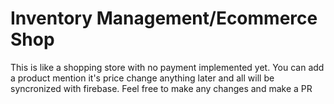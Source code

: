 # Inventory Management/Ecommerce Shop
This is like a shopping store with no payment implemented yet. You can add a product mention it's price change anything later and all will be syncronized with firebase. Feel free to make any changes and make a PR
